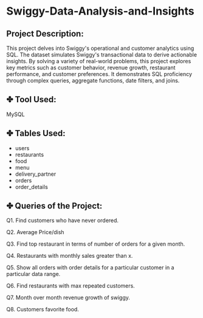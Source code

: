 # Swiggy-Data-Analysis-and-Insights


## **Project Description:**
This project delves into Swiggy's operational and customer analytics using SQL. 
The dataset simulates Swiggy's transactional data to derive actionable insights. 
By solving a variety of real-world problems, this project explores key metrics such as customer behavior, revenue growth, restaurant performance, and customer preferences. 
It demonstrates SQL proficiency through complex queries, aggregate functions, date filters, and joins.


## ✤ **Tool Used:**
MySQL


## ✤ **Tables Used:**
 - users
 - restaurants
 - food
 - menu
 - delivery_partner
 - orders
 - order_details

## ✤ **Queries of the Project:**
Q1. Find customers who have never ordered.

Q2. Average Price/dish

Q3. Find top restaurant in terms of number of orders for a given month.

Q4. Restaurants with monthly sales greater than x.

Q5. Show all orders with order details for a particular customer in a particular data range.

 Q6. Find restaurants with max repeated customers.

 Q7. Month over month revenue growth of swiggy.

 Q8. Customers favorite food. 
